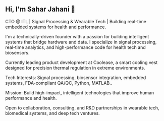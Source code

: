 ## Hi, I'm Sahar Jahani 👋

CTO @ ITL | Signal Processing & Wearable Tech | Building real-time embedded systems for health and performance.

I'm a technically-driven founder with a passion for building intelligent systems that bridge hardware and data. I specialize in signal processing, real-time analytics, and high-performance code for health tech and biosensors.

Currently leading product development at Coolease, a smart cooling vest designed for precision thermal regulation in extreme environments.

Tech Interests: Signal processing, biosensor integration, embedded systems, FDA-compliant QA/QC, Python, MATLAB..

Mission: Build high-impact, intelligent technologies that improve human performance and health.

Open to collaboration, consulting, and R&D partnerships in wearable tech, biomedical systems, and deep tech ventures.
